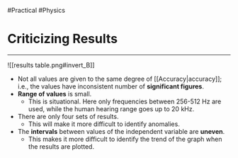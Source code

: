 #Practical #Physics 

# Criticizing Results
---
![[results table.png#invert_B]]
* Not all values are given to the same degree of [[Accuracy|accuracy]]; i.e., the values have inconsistent number of **significant figures**.
* **Range of values** is small. 
	* This is situational. Here only frequencies between 256-512 Hz are used, while the human hearing range goes up to 20 kHz.
* There are only four sets of results.
	* This will make it more difficult to identify anomalies.
* The **intervals** between values of the independent variable are **uneven**.
	* This makes it more difficult to identify the trend of the graph when the results are plotted.
